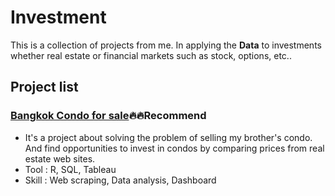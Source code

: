 # Investment

This is a collection of projects from me. In applying the **Data** to investments whether real estate or financial markets such as stock, options, etc..

## Project list
### [Bangkok Condo for sale](https://github.com/golfung/Investment/tree/main/Bangkok_Condo_for_sale):fire::fire:Recommend
- It's a project about solving the problem of selling my brother's condo. And find opportunities to invest in condos by comparing prices from real estate web sites.
- Tool : R, SQL, Tableau
- Skill : Web scraping, Data analysis, Dashboard
